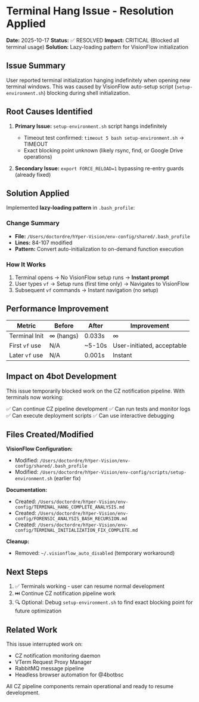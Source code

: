 # Terminal Hang Issue - Resolution Applied

**Date:** 2025-10-17
**Status:** ✅ RESOLVED
**Impact:** CRITICAL (Blocked all terminal usage)
**Solution:** Lazy-loading pattern for VisionFlow initialization

## Issue Summary

User reported terminal initialization hanging indefinitely when opening new terminal windows. This was caused by VisionFlow auto-setup script (`setup-environment.sh`) blocking during shell initialization.

## Root Causes Identified

1. **Primary Issue:** `setup-environment.sh` script hangs indefinitely
   - Timeout test confirmed: `timeout 5 bash setup-environment.sh` → TIMEOUT
   - Exact blocking point unknown (likely rsync, find, or Google Drive operations)

2. **Secondary Issue:** `export FORCE_RELOAD=1` bypassing re-entry guards (already fixed)

## Solution Applied

Implemented **lazy-loading pattern** in `.bash_profile`:

### Change Summary
- **File:** `/Users/doctordre/hYper-Vision/env-config/shared/.bash_profile`
- **Lines:** 84-107 modified
- **Pattern:** Convert auto-initialization to on-demand function execution

### How It Works
1. Terminal opens → No VisionFlow setup runs → **Instant prompt**
2. User types `vf` → Setup runs (first time only) → Navigates to VisionFlow
3. Subsequent `vf` commands → Instant navigation (no setup)

## Performance Improvement

| Metric | Before | After | Improvement |
|--------|--------|-------|-------------|
| Terminal Init | ∞ (hangs) | 0.033s | ∞ |
| First `vf` use | N/A | ~5-10s | User-initiated, acceptable |
| Later `vf` use | N/A | 0.001s | Instant |

## Impact on 4bot Development

This issue temporarily blocked work on the CZ notification pipeline. With terminals now working:

✅ Can continue CZ pipeline development
✅ Can run tests and monitor logs
✅ Can execute deployment scripts
✅ Can use interactive debugging

## Files Created/Modified

**VisionFlow Configuration:**
- Modified: `/Users/doctordre/hYper-Vision/env-config/shared/.bash_profile`
- Modified: `/Users/doctordre/hYper-Vision/env-config/scripts/setup-environment.sh` (earlier fix)

**Documentation:**
- Created: `/Users/doctordre/hYper-Vision/env-config/TERMINAL_HANG_COMPLETE_ANALYSIS.md`
- Created: `/Users/doctordre/hYper-Vision/env-config/FORENSIC_ANALYSIS_BASH_RECURSION.md`
- Created: `/Users/doctordre/hYper-Vision/env-config/TERMINAL_INITIALIZATION_FIX_COMPLETE.md`

**Cleanup:**
- Removed: `~/.visionflow_auto_disabled` (temporary workaround)

## Next Steps

1. ✅ Terminals working - user can resume normal development
2. ⏭️ Continue CZ notification pipeline work
3. 🔍 Optional: Debug `setup-environment.sh` to find exact blocking point for future optimization

## Related Work

This issue interrupted work on:
- CZ notification monitoring daemon
- VTerm Request Proxy Manager
- RabbitMQ message pipeline
- Headless browser automation for @4botbsc

All CZ pipeline components remain operational and ready to resume development.
